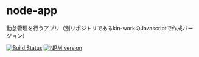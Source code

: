 # node-app
勤怠管理を行うアプリ（別リポジトリであるkin-workのJavascriptで作成バージョン）  

[![Build Status](https://travis-ci.org/kohei-okazaki/node-app.svg?branch=master)](https://travis-ci.org/kohei-okazaki/node-app)
[![NPM version](https://img.shields.io/npm/v/node-app.svg)](https://www.npmjs.org/package/node-app)

